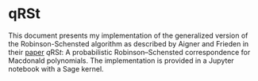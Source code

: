 # qRSt
This document presents my implementation of the generalized version of the Robinson-Schensted algorithm as described by Aigner and Frieden in their [paper](https://arxiv.org/pdf/2104.13846) $q$RS$t$: A probabilistic Robinson–Schensted correspondence for Macdonald polynomials. The implementation is provided in a Jupyter notebook with a Sage kernel.
